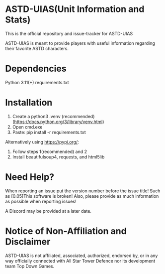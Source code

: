 ASTD-UIAS(Unit Information and Stats)
====
This is the official repository and issue-tracker for ASTD-UIAS

ASTD-UIAS is meant to provide players with useful information regarding their favorite ASTD characters.


Dependencies
====
Python 3.11(+)
requirements.txt

Installation
====
1. Create a python3 .venv (recommended) (https://docs.python.org/3/library/venv.html)
2. Open cmd.exe
3. Paste: pip install -r requirements.txt

Alternatively using https://pypi.org/:
1. Follow steps 1(recommended) and 2
2. Install beautifulsoup4, requests, and html5lib


Need Help?
====
When reporting an issue put the version number before the issue title! Such as [0.05]This software is broken! Also, please provide as much information as possible when reporting issues!

A Discord may be provided at a later date.

Notice of Non-Affiliation and Disclaimer
====
ASTD-UIAS is not affiliated, associated, authorized, endorsed by, or in any way officially connected with All Star Tower Defence nor its development team Top Down Games.
